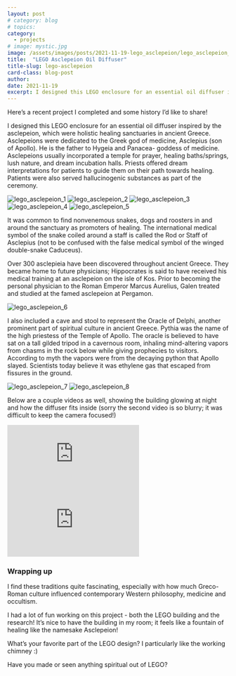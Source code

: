 ```yaml
---
layout: post
# category: blog
# topics:
category:
  - projects
# image: mystic.jpg
image: /assets/images/posts/2021-11-19-lego_asclepeion/lego_asclepeion_1.jpg
title:  "LEGO Asclepeion Oil Diffuser"
title-slug: lego-asclepeion
card-class: blog-post
author:
date: 2021-11-19
excerpt: I designed this LEGO enclosure for an essential oil diffuser inspired by the asclepeion, which were holistic healing sanctuaries in ancient Greece.
---
```

Here’s a recent project I completed and some history I’d like to share!

I designed this LEGO enclosure for an essential oil diffuser inspired by the asclepeion, which were holistic healing sanctuaries in ancient Greece. Asclepeions were dedicated to the Greek god of medicine, Asclepius (son of Apollo). He is the father to Hygeia and Panacea- goddess of medicine. Asclepeions usually incorporated a temple for prayer, healing baths/springs, lush nature, and dream incubation halls. Priests offered dream interpretations for patients to guide them on their path towards healing. Patients were also served hallucinogenic substances as part of the ceremony.



<img class="post-image-fullwidth" src="/assets/images/posts/2021-11-19-lego_asclepeion/lego_asclepeion_1.jpg" alt="lego_asclepeion_1"/>
<img class="post-image-halfwidth" src="/assets/images/posts/2021-11-19-lego_asclepeion/lego_asclepeion_2.jpg" alt="lego_asclepeion_2">
<img class="post-image-halfwidth" src="/assets/images/posts/2021-11-19-lego_asclepeion/lego_asclepeion_3.jpg" alt="lego_asclepeion_3">
<img class="post-image-halfwidth" src="/assets/images/posts/2021-11-19-lego_asclepeion/lego_asclepeion_4.jpg" alt="lego_asclepeion_4">
<img class="post-image-halfwidth" src="/assets/images/posts/2021-11-19-lego_asclepeion/lego_asclepeion_5.jpg" alt="lego_asclepeion_5"/>

It was common to find nonvenemous snakes, dogs and roosters in and around the sanctuary as promoters of healing. The international medical symbol of the snake coiled around a staff is called the Rod or Staff of Asclepius (not to be confused with the false medical symbol of the winged double-snake Caduceus).
 

Over 300 asclepieia have been discovered throughout ancient Greece. They became home to future physicians; Hippocrates is said to have received his medical training at an asclepeion on the isle of Kos. Prior to becoming the personal physician to the Roman Emperor Marcus Aurelius, Galen treated and studied at the famed asclepeion at Pergamon.

<img class="post-image-fullwidth" src="/assets/images/posts/2021-11-19-lego_asclepeion/lego_asclepeion_6.jpg" alt="lego_asclepeion_6"/>

I also included a cave and stool to represent the Oracle of Delphi, another prominent part of spiritual culture in ancient Greece. Pythia was the name of the high priestess of the Temple of Apollo. The oracle is believed to have sat on a tall gilded tripod in a cavernous room, inhaling mind-altering vapors from chasms in the rock below while giving prophecies to visitors. According to myth the vapors were from the decaying python that Apollo slayed. Scientists today believe it was ethylene gas that escaped from fissures in the ground.

<img class="post-image-fullwidth" src="/assets/images/posts/2021-11-19-lego_asclepeion/lego_asclepeion_7.jpg" alt="lego_asclepeion_7"/>
<img class="post-image-fullwidth" src="/assets/images/posts/2021-11-19-lego_asclepeion/lego_asclepeion_8.jpg" alt="lego_asclepeion_8"/>

Below are a couple videos as well, showing the building glowing at night and how the diffuser fits inside (sorry the second video is so blurry; it was difficult to keep the camera focused!)

<iframe class="post-video" src="https://www.youtube.com/embed/A-pS7G-6APE" title="YouTube video player" frameborder="0" allow="accelerometer; autoplay; clipboard-write; encrypted-media; gyroscope; picture-in-picture" allowfullscreen></iframe>

<iframe class="post-video" src="https://www.youtube.com/embed/xa3Q5D9P2Cg" title="YouTube video player" frameborder="0" allow="accelerometer; autoplay; clipboard-write; encrypted-media; gyroscope; picture-in-picture" allowfullscreen></iframe>


### Wrapping up

I find these traditions quite fascinating, especially with how much Greco-Roman culture influenced contemporary  Western philosophy, medicine and occultism.

I had a lot of fun working on this project - both the LEGO building and the research! It’s nice to have the building in my room; it feels like a fountain of healing like the namesake Asclepeion!

What’s your favorite part of the LEGO design? I particularly like the working chimney :)

Have you made or seen anything spiritual out of LEGO?